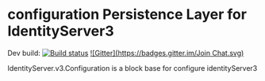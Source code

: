 # configuration Persistence Layer for IdentityServer3 #

Dev build: [![Build status](https://ci.appveyor.com/api/projects/status/e4t73mt1mid6vbdy?svg=true)](https://ci.appveyor.com/project/leastprivilege/thinktecture-identityserver-v3-entityframework)
[![Gitter](https://badges.gitter.im/Join Chat.svg)](https://gitter.im/IdentityServer/IdentityServer3?utm_source=badge&utm_medium=badge&utm_campaign=pr-badge&utm_content=badge)

IdentityServer.v3.Configuration is a block base for configure identityServer3 
